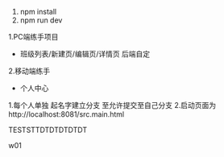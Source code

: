 1. npm install
2. npm run dev

1.PC端练手项目
  * 班级列表/新建页/编辑页/详情页 后端自定

2.移动端练手
  * 个人中心


1.每个人单独 起名字建立分支 至允许提交至自己分支
2.启动页面为 http://localhost:8081/src.main.html


TESTSTTDTDTDTDTDT

w01
